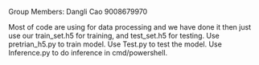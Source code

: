 Group Members:
Dangli Cao  9008679970

Most of code are using for data processing and we have done it then just use our train_set.h5 for training, and test_set.h5 for testing. Use pretrian_h5.py to train model. Use Test.py to test the model. Use Inference.py to do inference in cmd/powershell.

